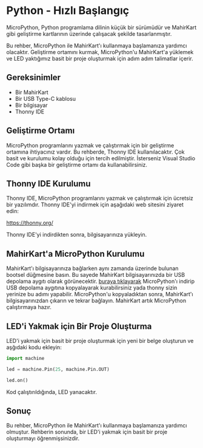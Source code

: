 # Python - Hızlı Başlangıç

<!-- keywords: Python ile Gömülü Programlama, Python ile MahirKart Programlama, Python ile MahirKart Kullanımı, Python ile MahirKart Hızlı Başlangıç, Python ile MahirKart LED Yakma, Python ile MahirKart LED Blink -->
<meta name="description" content="Python ile Gömülü Programlama, Python ile MahirKart Programlama, Python ile MahirKart Kullanımı, Python ile MahirKart Hızlı Başlangıç, Python ile MahirKart LED Yakma, Python ile MahirKart LED Blink">

MicroPython, Python programlama dilinin küçük bir sürümüdür ve MahirKart gibi geliştirme kartlarının üzerinde çalışacak şekilde tasarlanmıştır. 

Bu rehber, MicroPython ile MahirKart'ı kullanmaya başlamanıza yardımcı olacaktır. Geliştirme ortamını kurmak, MicroPython'u MahirKart'a yüklemek ve LED yaktığımız basit bir proje oluşturmak için adım adım talimatlar içerir.

## Gereksinimler

* Bir MahirKart
* Bir USB Type-C kablosu
* Bir bilgisayar
* Thonny IDE

## Geliştirme Ortamı

MicroPython programlarını yazmak ve çalıştırmak için bir geliştirme ortamına ihtiyacınız vardır. Bu rehberde, Thonny IDE kullanılacaktır. Çok basit ve kurulumu kolay olduğu için tercih edilmiştir. İsterseniz Visual Studio Code gibi başka bir geliştirme ortamı da kullanabilirsiniz. 

## Thonny IDE Kurulumu

Thonny IDE, MicroPython programlarını yazmak ve çalıştırmak için ücretsiz bir yazılımdır. Thonny IDE'yi indirmek için aşağıdaki web sitesini ziyaret edin:

https://thonny.org/

Thonny IDE'yi indirdikten sonra, bilgisayarınıza yükleyin.

## MahirKart'a MicroPython Kurulumu

MahirKart'ı bilgisayarınıza bağlarken aynı zamanda üzerinde bulunan bootsel düğmesine basın. Bu sayede MahirKart bilgisayarınızda bir USB depolama aygıtı olarak görünecektir. [buraya tıklayarak](https://micropython.org/resources/firmware/RPI_PICO-20231005-v1.21.0.uf2) MicroPython'ı indirip USB depolama aygıtına kopyalayarak kurabilirsiniz yada thonny sizin yerinize bu adımı yapabilir. MicroPython'u kopyaladıktan sonra, MahirKart'ı bilgisayarınızdan çıkarın ve tekrar bağlayın. MahirKart artık MicroPython çalıştırmaya hazır.

## LED'i Yakmak için Bir Proje Oluşturma

LED'i yakmak için basit bir proje oluşturmak için yeni bir belge oluşturun ve aşğıdaki kodu ekleyin:

```python 
import machine

led = machine.Pin(25, machine.Pin.OUT)

led.on()
```

Kod çalıştırıldığında, LED yanacaktır.

## Sonuç

Bu rehber, MicroPython ile MahirKart'ı kullanmaya başlamanıza yardımcı olmuştur. Rehberin sonunda, bir LED'i yakmak için basit bir proje oluşturmayı öğrenmişsinizdir.

